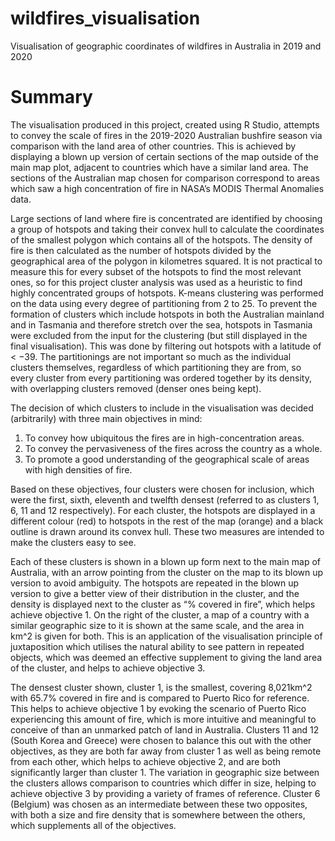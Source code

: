 # wildfires_visualisation
Visualisation of geographic coordinates of wildfires in Australia in 2019 and 2020

# Summary
The visualisation produced in this project, created using R Studio, attempts to convey the scale of fires in the 2019-2020 Australian bushfire season via comparison with the land area of other countries. This is achieved by displaying a blown up version of certain sections of the map outside of the main map plot, adjacent to countries which have a similar land area. The sections of the Australian map chosen for comparison correspond to areas which saw a high concentration of fire in NASA’s MODIS Thermal Anomalies data.

Large sections of land where fire is concentrated are identified by choosing a group of hotspots and taking their convex hull to calculate the
coordinates of the smallest polygon which contains all of the hotspots. The density of fire is then calculated as the number of hotspots divided by the geographical area of the polygon in kilometres squared. It is not practical to measure this for every subset of the hotspots to find the most relevant ones, so for this project cluster analysis was used as a heuristic to find highly concentrated groups of hotspots.
K-means clustering was performed on the data using every degree of partitioning from 2 to 25.
To prevent the formation of clusters which include hotspots in both the Australian mainland and in
Tasmania and therefore stretch over the sea, hotspots in Tasmania were excluded from the input for
the clustering (but still displayed in the final visualisation). This was done by filtering out hotspots
with a latitude of < −39. The partitionings are not important so much as the individual clusters
themselves, regardless of which partitioning they are from, so every cluster from every partitioning
was ordered together by its density, with overlapping clusters removed (denser ones being kept).

The decision of which clusters to include in the visualisation was decided (arbitrarily) with three main objectives
in mind:
1. To convey how ubiquitous the fires are in high-concentration areas.
2. To convey the pervasiveness of the fires across the country as a whole.
3. To promote a good understanding of the geographical scale of areas with high densities of fire.

Based on these objectives, four clusters were chosen for inclusion, which were the first, sixth,
eleventh and twelfth densest (referred to as clusters 1, 6, 11 and 12 respectively). For each cluster,
the hotspots are displayed in a different colour (red) to hotspots in the rest of the map (orange) and a
black outline is drawn around its convex hull. These two measures are intended to make the clusters
easy to see.

Each of these clusters is shown in a blown up form next to the main map of Australia, with an
arrow pointing from the cluster on the map to its blown up version to avoid ambiguity. The hotspots
are repeated in the blown up version to give a better view of their distribution in the cluster, and
the density is displayed next to the cluster as “% covered in fire”, which helps achieve objective 1.
On the right of the cluster, a map of a country with a similar geographic size to it is shown at the
same scale, and the area in km^2
is given for both. This is an application of the visualisation principle
of juxtaposition which utilises the natural ability to see pattern in repeated objects, which was
deemed an effective supplement to giving the land area of the cluster, and helps to achieve objective
3.

The densest cluster shown, cluster 1, is the smallest, covering 8,021km^2 with 65.7% covered in fire
and is compared to Puerto Rico for reference. This helps to achieve objective 1 by evoking the scenario
of Puerto Rico experiencing this amount of fire, which is more intuitive and meaningful to conceive
of than an unmarked patch of land in Australia. Clusters 11 and 12 (South Korea and Greece) were
chosen to balance this out with the other objectives, as they are both far away from cluster 1 as well as
being remote from each other, which helps to achieve objective 2, and are both significantly larger than
cluster 1. The variation in geographic size between the clusters allows comparison to countries which
differ in size, helping to achieve objective 3 by providing a variety of frames of reference. Cluster 6
(Belgium) was chosen as an intermediate between these two opposites, with both a size and fire density
that is somewhere between the others, which supplements all of the objectives.
